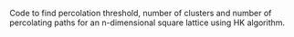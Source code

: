 Code to find percolation threshold, number of clusters and number of percolating paths for an n-dimensional square lattice using HK algorithm.
